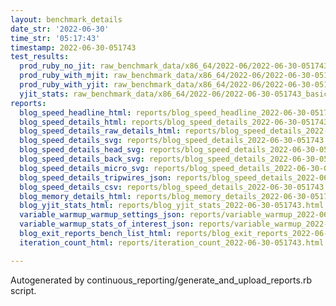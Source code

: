 ```yaml
---
layout: benchmark_details
date_str: '2022-06-30'
time_str: '05:17:43'
timestamp: 2022-06-30-051743
test_results:
  prod_ruby_no_jit: raw_benchmark_data/x86_64/2022-06/2022-06-30-051743_basic_benchmark_prod_ruby_no_jit.json
  prod_ruby_with_mjit: raw_benchmark_data/x86_64/2022-06/2022-06-30-051743_basic_benchmark_prod_ruby_with_mjit.json
  prod_ruby_with_yjit: raw_benchmark_data/x86_64/2022-06/2022-06-30-051743_basic_benchmark_prod_ruby_with_yjit.json
  yjit_stats: raw_benchmark_data/x86_64/2022-06/2022-06-30-051743_basic_benchmark_yjit_stats.json
reports:
  blog_speed_headline_html: reports/blog_speed_headline_2022-06-30-051743.html
  blog_speed_details_html: reports/blog_speed_details_2022-06-30-051743.html
  blog_speed_details_raw_details_html: reports/blog_speed_details_2022-06-30-051743.raw_details.html
  blog_speed_details_svg: reports/blog_speed_details_2022-06-30-051743.svg
  blog_speed_details_head_svg: reports/blog_speed_details_2022-06-30-051743.head.svg
  blog_speed_details_back_svg: reports/blog_speed_details_2022-06-30-051743.back.svg
  blog_speed_details_micro_svg: reports/blog_speed_details_2022-06-30-051743.micro.svg
  blog_speed_details_tripwires_json: reports/blog_speed_details_2022-06-30-051743.tripwires.json
  blog_speed_details_csv: reports/blog_speed_details_2022-06-30-051743.csv
  blog_memory_details_html: reports/blog_memory_details_2022-06-30-051743.html
  blog_yjit_stats_html: reports/blog_yjit_stats_2022-06-30-051743.html
  variable_warmup_warmup_settings_json: reports/variable_warmup_2022-06-30-051743.warmup_settings.json
  variable_warmup_stats_of_interest_json: reports/variable_warmup_2022-06-30-051743.stats_of_interest.json
  blog_exit_reports_bench_list_html: reports/blog_exit_reports_2022-06-30-051743.bench_list.html
  iteration_count_html: reports/iteration_count_2022-06-30-051743.html

---
```

Autogenerated by continuous_reporting/generate_and_upload_reports.rb script.
